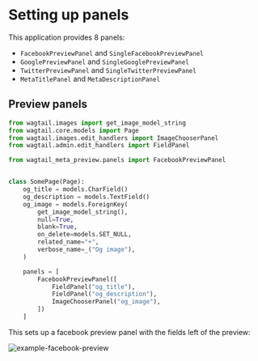# Setting up panels

This application provides 8 panels:
- `FacebookPreviewPanel` and `SingleFacebookPreviewPanel`
- `GooglePreviewPanel` and `SingleGooglePreviewPanel`
- `TwitterPreviewPanel` and `SingleTwitterPreviewPanel`
- `MetaTitlePanel` and `MetaDescriptionPanel`

## Preview panels

```python
from wagtail.images import get_image_model_string
from wagtail.core.models import Page
from wagtail.images.edit_handlers import ImageChooserPanel
from wagtail.admin.edit_handlers import FieldPanel

from wagtail_meta_preview.panels import FacebookPreviewPanel


class SomePage(Page):
    og_title = models.CharField()
    og_description = models.TextField()
    og_image = models.ForeignKey(
        get_image_model_string(),
        null=True,
        blank=True,
        on_delete=models.SET_NULL,
        related_name="+",
        verbose_name=_("Og image"),
    )

    panels = [
        FacebookPreviewPanel([
            FieldPanel("og_title"),
            FieldPanel("og_description"),
            ImageChooserPanel("og_image"),
        ])
    ]
```

This sets up a facebook preview panel with the fields left of the preview:

![example-facebook-preview](https://raw.githubusercontent.com/rinti/wagtail-meta-preview/master/docs/img/facebook-preview-example.PNG)
